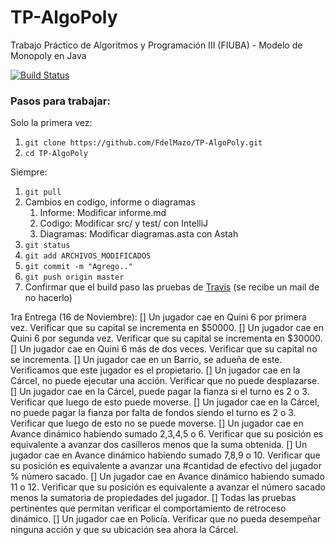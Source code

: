 # TP-AlgoPoly
Trabajo Práctico de Algoritmos y Programación III (FIUBA) - Modelo de Monopoly en Java

[![Build Status](https://travis-ci.com/FdelMazo/TP-AlgoPoly.svg?token=kj1PzEAEuR5mVTx6hGWT&branch=master)](https://travis-ci.com/FdelMazo/TP-AlgoPoly)

### Pasos para trabajar:

Solo la primera vez:
1. `git clone https://github.com/FdelMazo/TP-AlgoPoly.git`
1. `cd TP-AlgoPoly`

Siempre:
1. `git pull`
1. Cambios en codigo, informe o diagramas
    1. Informe: Modificar informe.md
    1. Codigo: Modificar src/ y test/ con IntelliJ
    1. Diagramas: Modificar diagramas.asta con Astah 
1. `git status`
1. `git add ARCHIVOS_MODIFICADOS`
1. `git commit -m "Agrego.."`
1. `git push origin master` 
1. Confirmar que el build paso las pruebas de [Travis](https://travis-ci.com/FdelMazo/TP-AlgoPoly/) (se recibe un mail de no hacerlo)

1ra Entrega (16 de Noviembre):
[] Un jugador cae en Quini 6 por primera vez. Verificar que su capital se incrementa en $50000.
[] Un jugador cae en Quini 6 por segunda vez. Verificar que su capital se incrementa en $30000.
[] Un jugador cae en Quini 6 más de dos veces. Verificar que su capital no se incrementa.
[] Un jugador cae en un Barrio, se adueña de este. Verificamos que este jugador es el propietario.
[] Un jugador cae en la Cárcel, no puede ejecutar una acción. Verificar que no puede desplazarse.
[] Un jugador cae en la Cárcel, puede pagar la fianza si el turno es 2 o 3. Verificar que luego de esto puede moverse.
[] Un jugador cae en la Cárcel, no puede pagar la fianza por falta de fondos siendo el turno es 2 o 3. Verificar que luego de esto no se puede moverse.
[] Un jugador cae en Avance dinámico habiendo sumado 2,3,4,5 o 6. Verificar que su posición es equivalente a avanzar dos casilleros menos que la suma obtenida.
[] Un jugador cae en Avance dinámico habiendo sumado 7,8,9 o 10. Verificar que su posición es equivalente a avanzar una #cantidad de efectivo del jugador % número sacado.
[] Un jugador cae en Avance dinámico habiendo sumado 11 o 12. Verificar que su posición es equivalente a avanzar el número sacado menos la sumatoria de propiedades del jugador.
[] Todas las pruebas pertinentes que permitan verificar el comportamiento de retroceso dinámico.
[] Un jugador cae en Policía. Verificar que no pueda desempeñar ninguna acción y que su ubicación sea ahora la Cárcel.
